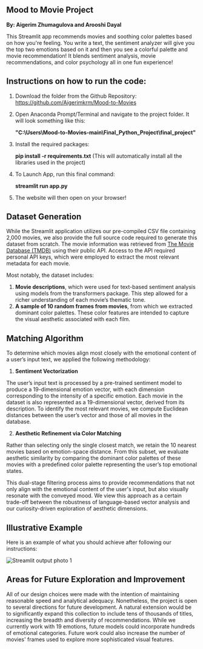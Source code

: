 ## Mood to Movie Project

**By: Aigerim Zhumagulova and Arooshi Dayal** 

This Streamlit app recommends movies and soothing color palettes based on how you're feeling. 
You write a text, the sentiment analyzer will give you the top two emotions based on it and then you see a colorful palette and movie recommendation! 
It blends sentiment analysis, movie recommendations, and color psychology all in one fun experience!

## Instructions on how to run the code: 
1) Download the folder from the Github Repository: https://github.com/Aigerimkrm/Mood-to-Movies
2) Open Anaconda Prompt/Terminal and navigate to the project folder. It will look something like this:
   
   **"C:\Users\Mood-to-Movies-main\Final_Python_Project\final_project"**

4) Install the required packages:

   **pip install -r requirements.txt**
(This will automatically install all the libraries used in the project)

7) To Launch App, run this final command:

   **streamlit run app.py**
   
9) The website will then open on your browser! 

## Dataset Generation

While the Streamlit application utilizes our pre-compiled CSV file containing 2,000 movies, we also provide the full source code required to generate this dataset from scratch. The movie information was retrieved from [The Movie Database (TMDB)](https://www.themoviedb.org/) using their public API. Access to the API required personal API keys, which were employed to extract the most relevant metadata for each movie.

Most notably, the dataset includes:
1) **Movie descriptions**, which were used for text-based sentiment analysis using models from the transformers package. This step allowed for a richer understanding of each movie’s thematic tone.
2) **A sample of 10 random frames from movies**, from which we extracted dominant color palettes. These color features are intended to capture the visual aesthetic associated with each film.

## Matching Algorithm
To determine which movies align most closely with the emotional content of a user’s input text, we applied the following methodology:
1)	**Sentiment Vectorization**

The user’s input text is processed by a pre-trained sentiment model to produce a 19-dimensional emotion vector, with each dimension corresponding to the intensity of a specific emotion. Each movie in the dataset is also represented as a 19-dimensional vector, derived from its description. To identify the most relevant movies, we compute Euclidean distances between the user’s vector and those of all movies in the database.

2)	**Aesthetic Refinement via Color Matching**

Rather than selecting only the single closest match, we retain the 10 nearest movies based on emotion-space distance. From this subset, we evaluate aesthetic similarity by comparing the dominant color palettes of these movies with a predefined color palette representing the user’s top emotional states. 


This dual-stage filtering process aims to provide recommendations that not only align with the emotional content of the user's input, but also visually resonate with the conveyed mood.
We view this approach as a certain trade-off between the robustness of language-based vector analysis and our curiosity-driven exploration of aesthetic dimensions. 

## Illustrative Example
Here is an example of what you should achieve after following our instructions:

![Streamlit output photo 1 ](https://github.com/user-attachments/assets/5c2a6658-a60f-4299-ae52-0557028afe63)

## Areas for Future Exploration and Improvement
All of our design choices were made with the intention of maintaining reasonable speed and analytical adequacy. Nonetheless, the project is open to several directions for future development. A natural extension would be to significantly expand this collection to include tens of thousands of titles, increasing the breadth and diversity of recommendations. While we currently work with 19 emotions, future models could incorporate hundreds of emotional categories. Future work could also increase the number of movies' frames used to explore more sophisticated visual features.


